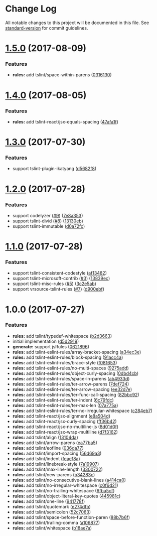 # Change Log

All notable changes to this project will be documented in this file. See [standard-version](https://github.com/conventional-changelog/standard-version) for commit guidelines.

<a name="1.5.0"></a>
# [1.5.0](https://github.com/ikatyang/tslint-config-prettier-ext/compare/v1.4.0...v1.5.0) (2017-08-09)


### Features

* **rules:** add tslint/space-within-parens ([0316130](https://github.com/ikatyang/tslint-config-prettier-ext/commit/0316130))



<a name="1.4.0"></a>
# [1.4.0](https://github.com/ikatyang/tslint-config-prettier-ext/compare/v1.3.0...v1.4.0) (2017-08-05)


### Features

* **rules:** add tslint-react/jsx-equals-spacing ([47afa1f](https://github.com/ikatyang/tslint-config-prettier-ext/commit/47afa1f))



<a name="1.3.0"></a>
# [1.3.0](https://github.com/ikatyang/tslint-config-prettier-ext/compare/v1.2.0...v1.3.0) (2017-07-30)


### Features

* support tslint-plugin-ikatyang ([d5682f8](https://github.com/ikatyang/tslint-config-prettier-ext/commit/d5682f8))



<a name="1.2.0"></a>
# [1.2.0](https://github.com/ikatyang/tslint-config-prettier-ext/compare/v1.1.0...v1.2.0) (2017-07-28)


### Features

* support codelyzer ([#9](https://github.com/ikatyang/tslint-config-prettier-ext/issues/9)) ([7e8a353](https://github.com/ikatyang/tslint-config-prettier-ext/commit/7e8a353))
* support tslint-divid ([#8](https://github.com/ikatyang/tslint-config-prettier-ext/issues/8)) ([13130eb](https://github.com/ikatyang/tslint-config-prettier-ext/commit/13130eb))
* support tslint-immutable ([d0a72fc](https://github.com/ikatyang/tslint-config-prettier-ext/commit/d0a72fc))



<a name="1.1.0"></a>
# [1.1.0](https://github.com/ikatyang/tslint-config-prettier-ext/compare/v1.0.0...v1.1.0) (2017-07-28)


### Features

* support tslint-consistent-codestyle ([af13482](https://github.com/ikatyang/tslint-config-prettier-ext/commit/af13482))
* support tslint-microsoft-contrib ([#3](https://github.com/ikatyang/tslint-config-prettier-ext/issues/3)) ([13839ec](https://github.com/ikatyang/tslint-config-prettier-ext/commit/13839ec))
* support tslint-misc-rules ([#5](https://github.com/ikatyang/tslint-config-prettier-ext/issues/5)) ([3c2e5ab](https://github.com/ikatyang/tslint-config-prettier-ext/commit/3c2e5ab))
* support vrsource-tslint-rules ([#7](https://github.com/ikatyang/tslint-config-prettier-ext/issues/7)) ([d900ebf](https://github.com/ikatyang/tslint-config-prettier-ext/commit/d900ebf))



<a name="1.0.0"></a>
# 1.0.0 (2017-07-27)


### Features

* **rules:** add tslint/typedef-whitespace ([b2d3663](https://github.com/ikatyang/tslint-config-prettier-ext/commit/b2d3663))
* initial implementation ([d5d2919](https://github.com/ikatyang/tslint-config-prettier-ext/commit/d5d2919))
* **generate:** support jsRules ([0621896](https://github.com/ikatyang/tslint-config-prettier-ext/commit/0621896))
* **rules:** add tslint-eslint-rules/array-bracket-spacing ([a34ec3e](https://github.com/ikatyang/tslint-config-prettier-ext/commit/a34ec3e))
* **rules:** add tslint-eslint-rules/block-spacing ([91acc4a](https://github.com/ikatyang/tslint-config-prettier-ext/commit/91acc4a))
* **rules:** add tslint-eslint-rules/brace-style ([f081653](https://github.com/ikatyang/tslint-config-prettier-ext/commit/f081653))
* **rules:** add tslint-eslint-rules/no-multi-spaces ([9275add](https://github.com/ikatyang/tslint-config-prettier-ext/commit/9275add))
* **rules:** add tslint-eslint-rules/object-curly-spacing ([0dbd4cb](https://github.com/ikatyang/tslint-config-prettier-ext/commit/0dbd4cb))
* **rules:** add tslint-eslint-rules/space-in-parens ([ab4933d](https://github.com/ikatyang/tslint-config-prettier-ext/commit/ab4933d))
* **rules:** add tslint-eslint-rules/ter-arrow-parens ([7def724](https://github.com/ikatyang/tslint-config-prettier-ext/commit/7def724))
* **rules:** add tslint-eslint-rules/ter-arrow-spacing ([ee32d7e](https://github.com/ikatyang/tslint-config-prettier-ext/commit/ee32d7e))
* **rules:** add tslint-eslint-rules/ter-func-call-spacing ([82bbc92](https://github.com/ikatyang/tslint-config-prettier-ext/commit/82bbc92))
* **rules:** add tslint-eslint-rules/ter-indent ([6c79fdc](https://github.com/ikatyang/tslint-config-prettier-ext/commit/6c79fdc))
* **rules:** add tslint-eslint-rules/ter-max-len ([07a775a](https://github.com/ikatyang/tslint-config-prettier-ext/commit/07a775a))
* **rules:** add tslint-eslint-rules/ter-no-irregular-whitespace ([c284eb7](https://github.com/ikatyang/tslint-config-prettier-ext/commit/c284eb7))
* **rules:** add tslint-react/jsx-alignment ([e8a504d](https://github.com/ikatyang/tslint-config-prettier-ext/commit/e8a504d))
* **rules:** add tslint-react/jsx-curly-spacing ([ff36b42](https://github.com/ikatyang/tslint-config-prettier-ext/commit/ff36b42))
* **rules:** add tslint-react/jsx-no-multiline-js ([8d01d0f](https://github.com/ikatyang/tslint-config-prettier-ext/commit/8d01d0f))
* **rules:** add tslint-react/jsx-wrap-multiline ([d7f3162](https://github.com/ikatyang/tslint-config-prettier-ext/commit/d7f3162))
* **rules:** add tslint/align ([13104da](https://github.com/ikatyang/tslint-config-prettier-ext/commit/13104da))
* **rules:** add tslint/arrow-parens ([ea77ba5](https://github.com/ikatyang/tslint-config-prettier-ext/commit/ea77ba5))
* **rules:** add tslint/eofline ([036da77](https://github.com/ikatyang/tslint-config-prettier-ext/commit/036da77))
* **rules:** add tslint/import-spacing ([56d69a3](https://github.com/ikatyang/tslint-config-prettier-ext/commit/56d69a3))
* **rules:** add tslint/indent ([feae18a](https://github.com/ikatyang/tslint-config-prettier-ext/commit/feae18a))
* **rules:** add tslint/linebreak-style ([7a19907](https://github.com/ikatyang/tslint-config-prettier-ext/commit/7a19907))
* **rules:** add tslint/max-line-length ([3300722](https://github.com/ikatyang/tslint-config-prettier-ext/commit/3300722))
* **rules:** add tslint/new-parens ([b34283c](https://github.com/ikatyang/tslint-config-prettier-ext/commit/b34283c))
* **rules:** add tslint/no-consecutive-blank-lines ([a414ca0](https://github.com/ikatyang/tslint-config-prettier-ext/commit/a414ca0))
* **rules:** add tslint/no-irregular-whitespace ([c0f6d21](https://github.com/ikatyang/tslint-config-prettier-ext/commit/c0f6d21))
* **rules:** add tslint/no-trailing-whitespace ([6fba5cf](https://github.com/ikatyang/tslint-config-prettier-ext/commit/6fba5cf))
* **rules:** add tslint/object-literal-key-quotes ([445981c](https://github.com/ikatyang/tslint-config-prettier-ext/commit/445981c))
* **rules:** add tslint/one-line ([941778f](https://github.com/ikatyang/tslint-config-prettier-ext/commit/941778f))
* **rules:** add tslint/quotemark ([e274dfb](https://github.com/ikatyang/tslint-config-prettier-ext/commit/e274dfb))
* **rules:** add tslint/semicolon ([52c7063](https://github.com/ikatyang/tslint-config-prettier-ext/commit/52c7063))
* **rules:** add tslint/space-before-function-paren ([88b7b6f](https://github.com/ikatyang/tslint-config-prettier-ext/commit/88b7b6f))
* **rules:** add tslint/trailing-comma ([a106877](https://github.com/ikatyang/tslint-config-prettier-ext/commit/a106877))
* **rules:** add tslint/whitespace ([b18ae7a](https://github.com/ikatyang/tslint-config-prettier-ext/commit/b18ae7a))
